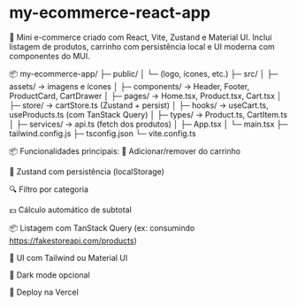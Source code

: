 # my-ecommerce-react-app
🛒 Mini e-commerce criado com React, Vite, Zustand e Material UI. Inclui listagem de produtos, carrinho com persistência local e UI moderna com componentes do MUI.

📦 my-ecommerce-app/
├─ public/
│  └─ (logo, ícones, etc.)
├─ src/
│  ├─ assets/               → imagens e ícones
│  ├─ components/           → Header, Footer, ProductCard, CartDrawer
│  ├─ pages/                → Home.tsx, Product.tsx, Cart.tsx
│  ├─ store/                → cartStore.ts (Zustand + persist)
│  ├─ hooks/                → useCart.ts, useProducts.ts (com TanStack Query)
│  ├─ types/                → Product.ts, CartItem.ts
│  ├─ services/             → api.ts (fetch dos produtos)
│  ├─ App.tsx
│  └─ main.tsx
├─ tailwind.config.js
├─ tsconfig.json
└─ vite.config.ts

📦 Funcionalidades principais:
🛒 Adicionar/remover do carrinho

🧠 Zustand com persistência (localStorage)

🔍 Filtro por categoria

💵 Cálculo automático de subtotal

📦 Listagem com TanStack Query (ex: consumindo https://fakestoreapi.com/products)

💅 UI com Tailwind ou Material UI

🌙 Dark mode opcional

🚀 Deploy na Vercel
